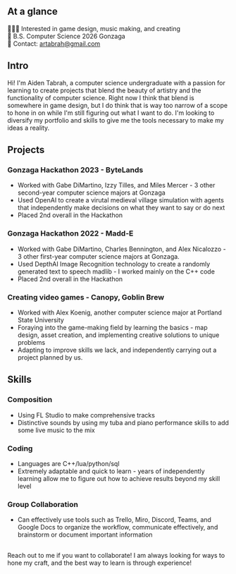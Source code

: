 ## At a glance
🧙🏼‍♂️ Interested in game design, music making, and creating<br>
🏫 B.S. Computer Science 2026 Gonzaga <br>
🌌 Contact: artabrah@gmail.com<br>

## Intro
Hi! I'm Aiden Tabrah, a computer science undergraduate with a passion for learning to create projects that blend the beauty of artistry and the functionality of computer science. Right now I think that blend is somewhere in game design, but I do think that is way too narrow of a scope to hone in on while I'm still figuring out what I want to do. I'm looking to diversify my portfolio and skills to give me the tools necessary to make my ideas a reality.

## Projects

### Gonzaga Hackathon 2023 - ByteLands
* Worked with Gabe DiMartino, Izzy Tilles, and Miles Mercer - 3 other second-year computer science majors at Gonzaga
* Used OpenAI to create a virutal medieval village simulation with agents that independently make decisions on what they want to say or do next
* Placed 2nd overall in the Hackathon

### Gonzaga Hackathon 2022 - Madd-E
* Worked with Gabe DiMartino, Charles Bennington, and Alex Nicalozzo - 3 other first-year computer science majors at Gonzaga.
* Used DepthAI Image Recognition technology to create a randomly generated text to speech madlib - I worked mainly on the C++ code
* Placed 2nd overall in the Hackathon

### Creating video games - Canopy, Goblin Brew
* Worked with Alex Koenig, another computer science major at Portland State University
* Foraying into the game-making field by learning the basics - map design, asset creation, and implementing creative solutions to unique problems
* Adapting to improve skills we lack, and independently carrying out a project planned by us.

## Skills
### Composition
* Using FL Studio to make comprehensive tracks
* Distinctive sounds by using my tuba and piano performance skills to add some live music to the mix

### Coding
* Languages are C++/lua/python/sql
* Extremely adaptable and quick to learn - years of independently learning allow me to figure out how to achieve results beyond my skill level

### Group Collaboration
* Can effectively use tools such as Trello, Miro, Discord, Teams, and Google Docs to organize the workflow, communicate effectively, and brainstorm or document important information

##
Reach out to me if you want to collaborate! I am always looking for ways to hone my craft, and the best way to learn is through experience!

